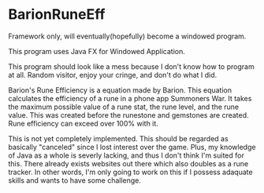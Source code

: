 # BarionRuneEff
Framework only, will eventually(hopefully) become a windowed program.

This program uses Java FX for Windowed Application.

This program should look like a mess because I don't know how to program at all. Random visitor, enjoy your cringe, and don't do what I did.

Barion's Rune Efficiency is a equation made by Barion. This equation calculates the efficiency of a rune in a phone app Summoners War. It takes the maximum possible value of a rune stat, the rune level, and the rune value. This was created before the runestone and gemstones are created. Rune efficiency can exceed over 100% with it.

This is not yet completely implemented. This should be regarded as basically "canceled" since I lost interest over the game. Plus, my knowledge of Java as a whole is severly lacking, and thus I don't think I'm suited for this. There already exists websites out there which also doubles as a rune tracker. In other words, I'm only going to work on this if I possess adaquate skills and wants to have some challenge.

